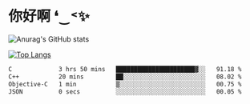 # 你好啊 ❛‿˂✨

![Anurag's GitHub stats](https://github-readme-stats.vercel.app/api?username=ZombieFly&count_private=true&show_icons=true)

[![Top Langs](https://github-readme-stats.vercel.app/api/top-langs/?username=ZombieFly&layout=compact&count_private=true&hide=Ruby,makefile)](https://github.com/anuraghazra/github-readme-stats)

<!--START_SECTION:waka-->

```txt
C             3 hrs 50 mins   ██████████████████████▓░░   91.18 %
C++           20 mins         ██░░░░░░░░░░░░░░░░░░░░░░░   08.02 %
Objective-C   1 min           ▒░░░░░░░░░░░░░░░░░░░░░░░░   00.75 %
JSON          0 secs          ░░░░░░░░░░░░░░░░░░░░░░░░░   00.05 %
```

<!--END_SECTION:waka-->
